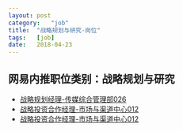 ```yaml
---
layout:	post
category:	"job"
title:	"战略规划与研究-岗位"
tags:	[job]
date:	2018-04-23
---
```

## 网易内推职位类别：战略规划与研究
- [战略规划经理-传媒综合管理部026](http://bole.netease.com/position/h5/detail.do?id=10140&rcode=D1O21582aT)
- [战略投资合作经理-市场与渠道中心012](http://bole.netease.com/position/h5/detail.do?id=9850&rcode=D1O21582aT)
- [战略投资合作经理-市场与渠道中心012](http://bole.netease.com/position/h5/detail.do?id=9849&rcode=D1O21582aT)
